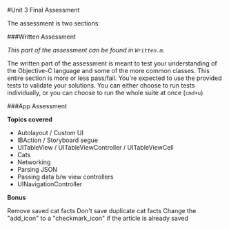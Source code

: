 #Unit 3 Final Assessment

The assessment is two sections: 

###Written Assessment

*This part of the assessment can be found in `Written.m`.*

The written part of the assessment is meant to test your understanding of the Objective-C language and some of the more common classes. This entire section is more or less pass/fail. You're expected to use the provided tests to validate your solutions. You can either choose to run tests individually, or you can choose to run the whole suite at once (`cmd+u`).

###App Assessment

**Topics covered**

* Autolayout / Custom UI
* IBAction / Storyboard segue
* UITableView / UITableViewController / UITableViewCell
* Cats
* Networking
* Parsing JSON
* Passing data b/w view controllers
* UINavigationController

**Bonus**

Remove saved cat facts
Don't save duplicate cat facts
Change the "add_icon" to a "checkmark_icon" if the article is already saved
